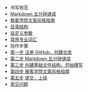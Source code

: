 - 书写规范
 - [Markdown 五分钟速成](markdown.md)
 - [极客学院文案风格指南](copywriting-guide.md)
- [目录结构](toc-struct.md)
- [自定义参数](config.md)
- [常用专业词汇](glossary.md)
- 协作步骤
 - [第一步 注册 GitHub，创建仓库](learn-github.md)
 - [第二步 Markdown 五分钟速成](markdown.md)
 - [第三步 创建基础文件结构，开始撰写](toc-struct.md)
 - [第四步 极客学院文案风格指南](copywriting-guide.md)
 - [第五步 提交，上线](submit-online.md)
 - [常见问题](faq.md)
